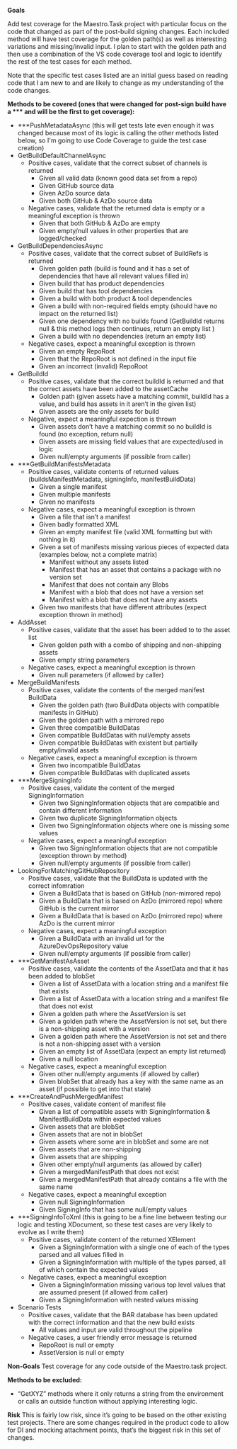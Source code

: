 **Goals**

Add test coverage for the Maestro.Task project with particular focus on the code that changed as part of the post-build signing changes. Each included method will have test coverage for the golden path(s) as well as interesting variations and missing/invalid input. I plan to start with the golden path and then use a combination of the VS code coverage tool and logic to identify the rest of the test cases for each method.

Note that the specific test cases listed are an initial guess based on reading code that I am new to and are likely to change as my understanding of the code changes.

**Methods to be covered (ones that were changed for post-sign build have a *** and will be the first to get coverage):**
  -	***PushMetadataAsync (this will get tests late even enough it was changed because most of its logic is calling the other methods listed below, so I'm going to use Code Coverage to guide the test case creation)
  -	GetBuildDefaultChannelAsync
    - Positive cases, validate that the correct subset of channels is returned
      -	Given all valid data (known good data set from a repo)
      -	Given GitHub source data
      -	Given AzDo source data
      -	Given both GitHub & AzDo source data
    - Negative cases, validate that the returned data is empty or a meaningful exception is thrown
      -	Given that both GitHub & AzDo are empty
      -	Given empty/null values in other properties that are logged/checked
  -	GetBuildDependenciesAsync
    - Positive cases, validate that the correct subset of BuildRefs is returned
      -	Given golden path (build is found and it has a set of dependencies that have all relevant values filled in)
      -	Given build that has product dependencies
      -	Given build that has tool dependencies
      -	Given a build with both product & tool dependencies
      -	Given a build with non-required fields empty (should have no impact on the returned list)
      -	Given one dependency with no builds found (GetBuildId returns null & this method logs then continues, return an empty list )
      -	Given a build with no dependencies (return an empty list)
    - Negative cases, expect a meaningful exception is thrown
      - Given an empty RepoRoot
      - Given that the RepoRoot is not defined in the input file
      - Given an incorrect (invalid) RepoRoot
  -	GetBuildId
    - Positive cases, validate that the correct buildId is returned and that the correct assets have been added to the assetCache
      -	Golden path (given assets have a matching commit, buildId has a value, and build has assets in it aren’t in the given list)
      -	Given assets are the only assets for build
    - Negative, expect a meaningful expection is thrown
      -	Given assets don’t have a matching commit so no buildId is found (no exception, return null)
      -	Given assets are missing field values that are expected/used in logic
      -	Given null/empty arguments (if possible from caller)
  -	***GetBuildManifestsMetadata
    - Positive cases, validate contents of returned values (buildsManifestMetadata, signingInfo, manifestBuildData)
      -	Given a single manifest
      -	Given multiple manifests
      -	Given no manifests
    - Negative cases, expect a meaningful exception is thrown
      -	Given a file that isn’t a manifest
      -	Given badly formatted XML
      -	Given an empty manifest file (valid XML formatting but with nothing in it)
      -	Given a set of manifests missing various pieces of expected data (examples below, not a complete matrix)
        - Manifest without any assets listed
        - Manifest that has an asset that contains a package with no version set
        - Manifest that does not contain any Blobs
        - Manifest with a blob that does not have a version set
        - Manifest with a blob that does not have any assets
      - Given two manifests that have different attributes (expect exception thrown in method)
  -	AddAsset
    - Positive cases, validate that the asset has been added to to the asset list
      -	Given golden path with a combo of shipping and non-shipping assets
      -	Given empty string parameters
    - Negative cases, expect a meaningful exception is thrown
      -	Given null parameters (if allowed by caller)
  -	MergeBuildManifests
    - Positive cases, validate the contents of the merged manifest BuildData
      -	Given the golden path (two BuildData objects with compatible manifests in GitHub)
      -	Given the golden path with a mirrored repo
      -	Given three compatible BuildDatas
      -	Given compatible BuildDatas with null/empty assets
      -	Given compatible BuildDatas with existent but partially empty/invalid assets
    - Negative cases, expect a meaningful exception is throwm
      -	Given two incompatible BuildDatas
      -	Given compatible BuildDatas with duplicated assets
  -	***MergeSigningInfo
    - Positive cases, validate the content of the merged SigningInformation
      -	Given two SigningInformation objects that are compatible and contain different information
      -	Given two duplicate SigningInformation objects
      -	Given two SigningInformation objects where one is missing some values
    - Negative cases, expect a meaningful exception
      -	Given two SigningInformation objects that are not compatible (exception thrown by method)
      -	Given null/empty arguments (if possible from caller)
  -	LookingForMatchingGitHubRepository
    - Positive cases, validate that the BuildData is updated with the correct infomration
      -	Given a BuildData that is based on GitHub (non-mirrored repo)
      -	Given a BuildData that is based on AzDo (mirrored repo) where GitHub is the current mirror
      -	Given a BuildData that is based on AzDo (mirrored repo) where AzDo is the current mirror
    - Negative cases, expect a meaningful exception
      -	Given a BuildData with an invalid url for the AzureDevOpsRepository value
      -	Given null/empty arguments (if possible from caller)
  -	***GetManifestAsAsset
    - Positive cases, validate the contents of the AssetData and that it has been added to blobSet
      -	Given a list of AssetData with a location string and a manifest file that exists
      -	Given a list of AssetData with a location string and a manifest file that does not exist
      -	Given a golden path where the AssetVersion is set
      -	Given a golden path where the AssetVersion is not set, but there is a non-shipping asset with a version
      -	Given a golden path where the AssetVersion is not set and there is not a non-shipping asset with a version
      -	Given an empty list of AssetData (expect an empty list returned)
      -	Given a null location
    - Negative cases, expect a meaningful exception
      -	Given other null/empty arguments (if allowed by caller)
      -	Given blobSet that already has a key with the same name as an asset (if possible to get into that state)
  -	***CreateAndPushMergedManifest
    - Positive cases, validate content of manifest file
      -	Given a list of compatible assets with SigningInformation & ManifestBuildData within expected values
      -	Given assets that are blobSet
      -	Given assets that are not in blobSet
      -	Given assets where some are in blobSet and some are not
      -	Given assets that are non-shipping
      -	Given assets that are shipping
      -	Given other empty/null arguments (as allowed by caller)
      -	Given a mergedManifestPath that does not exist
      -	Given a mergedManifestPath that already contains a file with the same name
    - Negative cases, expect a meaningful exception
      -	Given null SigningInformation
      -	Given SigningInfo that has some null/empty values
  -	***SigningInfoToXml (this is going to be a fine line between testing our logic and testing XDocument, so these test cases are very likely to evolve as I write them)
    - Positive cases, validate content of the returned XElement
      -	Given a SigningInformation with a single one of each of the types parsed and all values filled in
      -	Given a SigningInformation with multiple of the types parsed, all of which contain the expected values
    - Negative cases, expect a meaningful exception
      -	Given a SigningInformation missing various top level values that are assumed present (if allowed from caller)
      -	Given a SigningInformation with nested values missing
  - Scenario Tests
    - Positive cases, validate that the BAR database has been updated with the correct information and that the new build exists
      - All values and input are valid throughout the pipeline
    - Negative cases, a user friendly error message is returned
      - RepoRoot is null or empty
      - AssetVersion is null or empty

**Non-Goals**
Test coverage for any code outside of the Maestro.task project.

**Methods to be excluded:**

-	“GetXYZ” methods where it only returns a string from the environment or calls an outside function without applying interesting logic.

**Risk**
This is fairly low risk, since it’s going to be based on the other existing test projects. There are some changes required in the product code to allow for DI and mocking attachment points, that’s the biggest risk in this set of changes.
